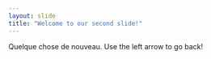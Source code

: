 ```yaml
---
layout: slide
title: "Welcome to our second slide!"
---
```

Quelque chose de nouveau.
Use the left arrow to go back!
